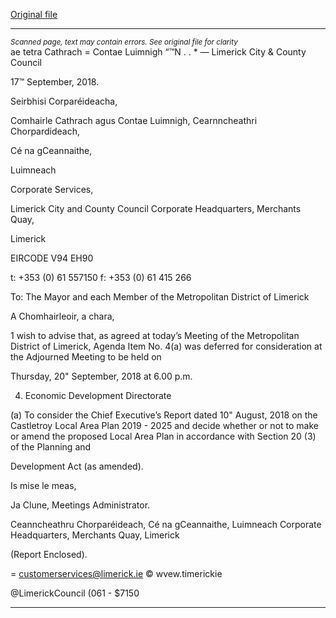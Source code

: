 [Original file](https://www.limerick.ie/sites/default/files/media/documents/2018-09/00%20Agenda%20Adjourned%20Meeting%20of%20Metropolitan%20District%2020th%20September%202018.pdf)

---
*<small>Scanned page, text may contain errors. See original file for clarity</small>*  
ae tetra Cathrach
= Contae Luimnigh
“™N . . *
— Limerick City
& County Council

17™ September, 2018.

Seirbhisi Corparéideacha,

Comhairle Cathrach agus Contae Luimnigh,
Cearnncheathri Chorpardideach,

Cé na gCeannaithe,

Luimneach

Corporate Services,

Limerick City and County Council
Corporate Headquarters,
Merchants Quay,

Limerick

EIRCODE V94 EH90

t: +353 (0) 61 557150
f: +353 (0) 61 415 266

To: The Mayor and each Member of the Metropolitan District of Limerick

A Chomhairleoir, a chara,

1 wish to advise that, as agreed at today’s Meeting of the Metropolitan District of Limerick,
Agenda Item No. 4(a) was deferred for consideration at the Adjourned Meeting to be held on

Thursday, 20" September, 2018 at 6.00 p.m.

4. Economic Development Directorate

(a) To consider the Chief Executive’s Report dated 10" August, 2018 on the Castletroy
Local Area Plan 2019 - 2025 and decide whether or not to make or amend the
proposed Local Area Plan in accordance with Section 20 (3) of the Planning and

Development Act (as amended).

Is mise le meas,

Ja Clune,
Meetings Administrator.

Ceanncheathru Chorparéideach, Cé na gCeannaithe, Luimneach
Corporate Headquarters, Merchants Quay, Limerick

(Report Enclosed).

= customerservices@limerick.ie
© wvew.timerickie

@LimerickCouncil
(061 - $7150


---
